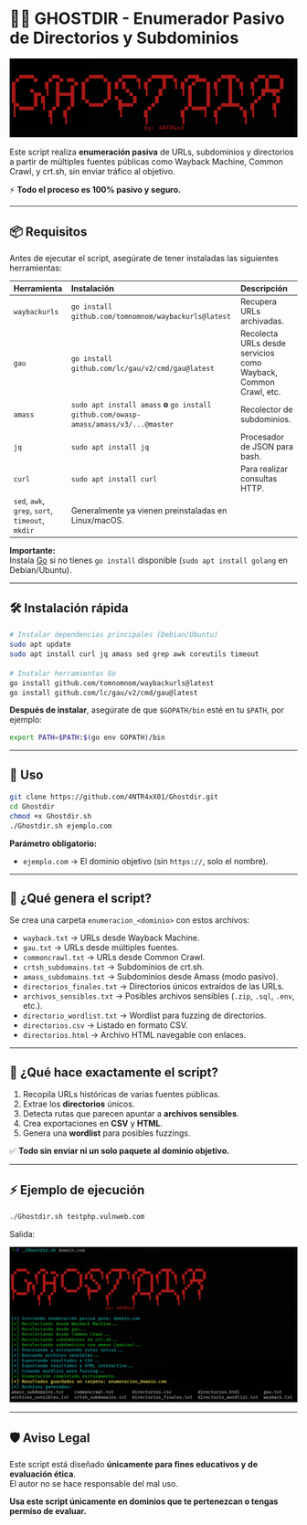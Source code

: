 # 🕵️‍♂️ GHOSTDIR -  Enumerador Pasivo de Directorios y Subdominios

![banner](images/banner.png)

Este script realiza **enumeración pasiva** de URLs, subdominios y directorios a partir de múltiples fuentes públicas como Wayback Machine, Common Crawl, y crt.sh, sin enviar tráfico al objetivo.

⚡ **Todo el proceso es 100% pasivo y seguro.**

---

## 📦 Requisitos

Antes de ejecutar el script, asegúrate de tener instaladas las siguientes herramientas:

| Herramienta | Instalación | Descripción |
|:--|:--|:--|
| `waybackurls` | `go install github.com/tomnomnom/waybackurls@latest` | Recupera URLs archivadas. |
| `gau` | `go install github.com/lc/gau/v2/cmd/gau@latest` | Recolecta URLs desde servicios como Wayback, Common Crawl, etc. |
| `amass` | `sudo apt install amass` **o** `go install github.com/owasp-amass/amass/v3/...@master` | Recolector de subdominios. |
| `jq` | `sudo apt install jq` | Procesador de JSON para bash. |
| `curl` | `sudo apt install curl` | Para realizar consultas HTTP. |
| `sed`, `awk`, `grep`, `sort`, `timeout`, `mkdir` | Generalmente ya vienen preinstaladas en Linux/macOS. |

**Importante:**  
Instala [Go](https://golang.org/dl/) si no tienes `go install` disponible (`sudo apt install golang` en Debian/Ubuntu).

---

## 🛠 Instalación rápida

```bash
# Instalar dependencias principales (Debian/Ubuntu)
sudo apt update
sudo apt install curl jq amass sed grep awk coreutils timeout

# Instalar herramientas Go
go install github.com/tomnomnom/waybackurls@latest
go install github.com/lc/gau/v2/cmd/gau@latest
```

**Después de instalar**, asegúrate de que `$GOPATH/bin` esté en tu `$PATH`, por ejemplo:

```bash
export PATH=$PATH:$(go env GOPATH)/bin
```

---

## 🚀 Uso

```bash
git clone https://github.com/4NTR4xX01/Ghostdir.git
cd Ghostdir
chmod +x Ghostdir.sh
./Ghostdir.sh ejemplo.com
```

**Parámetro obligatorio:**  
- `ejemplo.com` → El dominio objetivo (sin `https://`, solo el nombre).

---

## 📂 ¿Qué genera el script?

Se crea una carpeta `enumeracion_<dominio>` con estos archivos:

- `wayback.txt` → URLs desde Wayback Machine.
- `gau.txt` → URLs desde múltiples fuentes.
- `commoncrawl.txt` → URLs desde Common Crawl.
- `crtsh_subdomains.txt` → Subdominios de crt.sh.
- `amass_subdomains.txt` → Subdominios desde Amass (modo pasivo).
- `directorios_finales.txt` → Directorios únicos extraídos de las URLs.
- `archivos_sensibles.txt` → Posibles archivos sensibles (`.zip`, `.sql`, `.env`, etc.).
- `directorio_wordlist.txt` → Wordlist para fuzzing de directorios.
- `directorios.csv` → Listado en formato CSV.
- `directorios.html` → Archivo HTML navegable con enlaces.

---

## 🧠 ¿Qué hace exactamente el script?

1. Recopila URLs históricas de varias fuentes públicas.
2. Extrae los **directorios** únicos.
3. Detecta rutas que parecen apuntar a **archivos sensibles**.
4. Crea exportaciones en **CSV** y **HTML**.
5. Genera una **wordlist** para posibles fuzzings.

✅ **Todo sin enviar ni un solo paquete al dominio objetivo.**

---

## ⚡ Ejemplo de ejecución

```bash
./Ghostdir.sh testphp.vulnweb.com
```

Salida:

![salida](images/salida.png)

---

## 🛡️ Aviso Legal

Este script está diseñado **únicamente para fines educativos y de evaluación ética**.  
El autor no se hace responsable del mal uso.

**Usa este script únicamente en dominios que te pertenezcan o tengas permiso de evaluar.**

